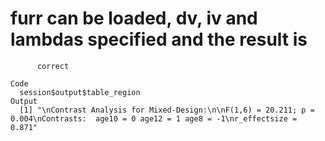 # furr can be loaded, dv, iv and lambdas specified and the result is
          correct

    Code
      session$output$table_region
    Output
      [1] "\nContrast Analysis for Mixed-Design:\n\nF(1,6) = 20.211; p = 0.004\nContrasts:  age10 = 0 age12 = 1 age8 = -1\nr_effectsize = 0.871"


